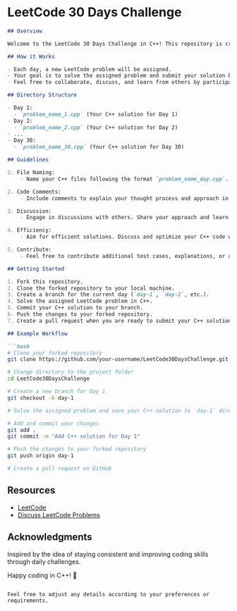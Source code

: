 # LeetCode 30 Days Challenge

```markdown 
## Overview

Welcome to the LeetCode 30 Days Challenge in C++! This repository is created to help you enhance your problem-solving skills in C++ by solving one LeetCode problem every day for the next 30 days.

## How it Works

- Each day, a new LeetCode problem will be assigned.
- Your goal is to solve the assigned problem and submit your solution by creating a new C++ file in the designated directory.
- Feel free to collaborate, discuss, and learn from others by participating in discussions.

## Directory Structure

- Day 1:
  - `problem_name_1.cpp` (Your C++ solution for Day 1)
- Day 2:
  - `problem_name_2.cpp` (Your C++ solution for Day 2)
- ...
- Day 30:
  - `problem_name_30.cpp` (Your C++ solution for Day 30)

## Guidelines

1. File Naming:
    - Name your C++ files following the format `problem_name_day.cpp`. For example, `two_sum_1.cpp` for Day 1's Two Sum problem.

2. Code Comments:
    - Include comments to explain your thought process and approach in the C++ code.

3. Discussion:
    - Engage in discussions with others. Share your approach and learn from different perspectives.

4. Efficiency:
    - Aim for efficient solutions. Discuss and optimize your C++ code where possible.

5. Contribute:
    - Feel free to contribute additional test cases, explanations, or alternative C++ solutions.

## Getting Started

1. Fork this repository.
2. Clone the forked repository to your local machine.
3. Create a branch for the current day (`day-1`, `day-2`, etc.).
4. Solve the assigned LeetCode problem in C++.
5. Commit your C++ solution to your branch.
6. Push the changes to your forked repository.
7. Create a pull request when you are ready to submit your C++ solution.

## Example Workflow

```bash
# Clone your forked repository
git clone https://github.com/your-username/LeetCode30DaysChallenge.git

# Change directory to the project folder
cd LeetCode30DaysChallenge

# Create a new branch for Day 1
git checkout -b day-1

# Solve the assigned problem and save your C++ solution to `day-1` directory

# Add and commit your changes
git add .
git commit -m "Add C++ solution for Day 1"

# Push the changes to your forked repository
git push origin day-1

# Create a pull request on GitHub
```

## Resources

- [LeetCode](https://leetcode.com/)
- [Discuss LeetCode Problems](https://leetcode.com/discuss/)

## Acknowledgments

Inspired by the idea of staying consistent and improving coding skills through daily challenges.

Happy coding in C++! 🚀
```

Feel free to adjust any details according to your preferences or requirements.